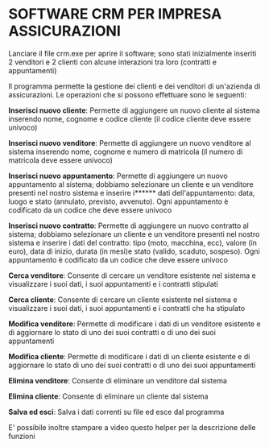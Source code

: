 # SOFTWARE CRM PER IMPRESA ASSICURAZIONI

Lanciare il file crm.exe per aprire il software; sono stati inizialmente inseriti 2 venditori e 2 clienti con alcune interazioni tra loro (contratti e appuntamenti)

Il programma permette la gestione dei clienti e dei venditori di un'azienda di assicurazioni. Le operazioni che si possono effettuare sono le seguenti:


**Inserisci nuovo cliente**: Permette di aggiungere un nuovo cliente al sistema inserendo nome, cognome e codice cliente (il codice cliente deve essere univoco)

**Inserisci nuovo venditore**: Permette di aggiungere un nuovo venditore al sistema inserendo nome, cognome e numero di matricola (il numero di matricola deve essere univoco)

**Inserisci nuovo appuntamento**: Permette di aggiungere un nuovo appuntamento al sistema; dobbiamo selezionare un cliente e un venditore presenti nel nostro sistema e inserire i****** dati dell'appuntamento: data, luogo e stato (annulato, previsto, avvenuto). Ogni appuntamento è codificato da un codice che deve essere univoco
	
**Inserisci nuovo contratto**: Permette di aggiungere un nuovo contratto al sistema; dobbiamo selezionare un cliente e un venditore presenti nel nostro sistema e inserire i dati del contratto: tipo (moto, macchina, ecc), valore (in euro), data di inizio, durata (in mesi)e stato (valido, scaduto, sospeso). Ogni appuntamento è codificato da un codice che deve essere univoco

**Cerca venditore**: Consente di cercare un venditore esistente nel sistema e visualizzare i suoi dati, i suoi appuntamenti e i contratti stipulati

**Cerca cliente**: Consente di cercare un cliente esistente nel sistema e visualizzare i suoi dati, i suoi appuntamenti e i contratti che ha stipulato

**Modifica venditore**: Permette di modificare i dati di un venditore esistente e di aggiornare lo stato di uno dei suoi contratti o di uno dei suoi appuntamenti

**Modifica cliente**: Permette di modificare i dati di un cliente esistente e di aggiornare lo stato di uno dei suoi contratti o di uno dei suoi appuntamenti

**Elimina venditore**: Consente di eliminare un venditore dal sistema

**Elimina cliente**: Consente di eliminare un cliente dal sistema

**Salva ed esci**: Salva i dati correnti su file ed esce dal programma


E' possibile inoltre stampare a video questo helper per la descrizione delle funzioni